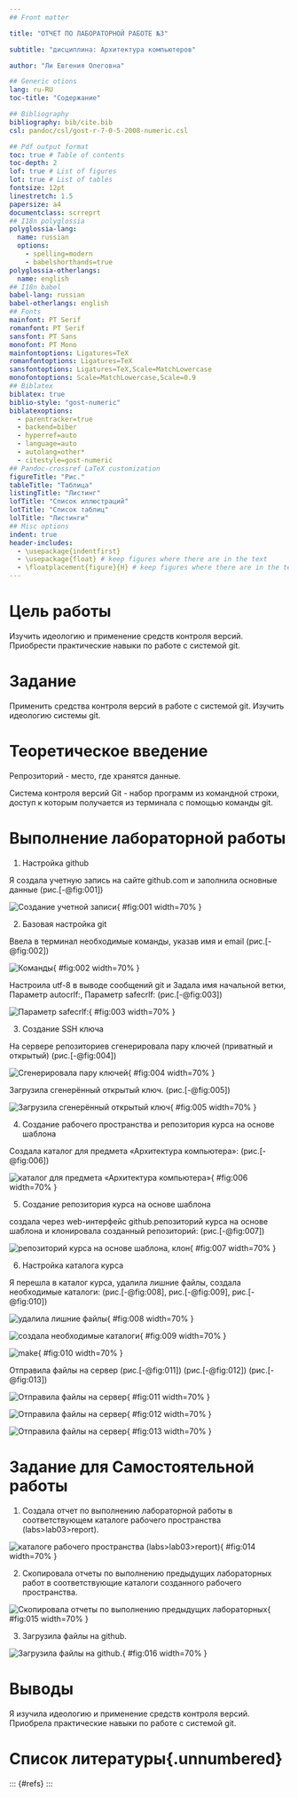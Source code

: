 ```yaml
---
## Front matter

title: "ОТЧЕТ ПО ЛАБОРАТОРНОЙ РАБОТЕ №3"

subtitle: "дисциплина: Архитектура компьютеров"

author: "Ли Евгения Олеговна"

## Generic otions
lang: ru-RU
toc-title: "Содержание"

## Bibliography
bibliography: bib/cite.bib
csl: pandoc/csl/gost-r-7-0-5-2008-numeric.csl

## Pdf output format
toc: true # Table of contents
toc-depth: 2
lof: true # List of figures
lot: true # List of tables
fontsize: 12pt
linestretch: 1.5
papersize: a4
documentclass: scrreprt
## I18n polyglossia
polyglossia-lang:
  name: russian
  options:
	- spelling=modern
	- babelshorthands=true
polyglossia-otherlangs:
  name: english
## I18n babel
babel-lang: russian
babel-otherlangs: english
## Fonts
mainfont: PT Serif
romanfont: PT Serif
sansfont: PT Sans
monofont: PT Mono
mainfontoptions: Ligatures=TeX
romanfontoptions: Ligatures=TeX
sansfontoptions: Ligatures=TeX,Scale=MatchLowercase
monofontoptions: Scale=MatchLowercase,Scale=0.9
## Biblatex
biblatex: true
biblio-style: "gost-numeric"
biblatexoptions:
  - parentracker=true
  - backend=biber
  - hyperref=auto
  - language=auto
  - autolang=other*
  - citestyle=gost-numeric
## Pandoc-crossref LaTeX customization
figureTitle: "Рис."
tableTitle: "Таблица"
listingTitle: "Листинг"
lofTitle: "Список иллюстраций"
lotTitle: "Список таблиц"
lolTitle: "Листинги"
## Misc options
indent: true
header-includes:
  - \usepackage{indentfirst}
  - \usepackage{float} # keep figures where there are in the text
  - \floatplacement{figure}{H} # keep figures where there are in the text
---
```


# Цель работы

Изучить идеологию и применение средств контроля версий. Приобрести практические навыки по работе с системой git.

# Задание

Применить средства контроля версий в работе с системой git. Изучить идеологию системы git.

# Теоретическое введение

Репрозиторий - место, где хранятся данные.

Система контроля версий Git - набор программ из командной строки, доступ к которым получается из терминала с помощью команды git.

# Выполнение лабораторной работы

1. Настройка github

Я создала учетную запись на сайте github.com и заполнила основные данные (рис.[-@fig:001])

![Создание учетной записи](image/1.jpg){ #fig:001 width=70% } 

2. Базовая настройка git 

Ввела в терминал необходимые команды, указав имя и email (рис.[-@fig:002])

![Команды](image/2.jpg){ #fig:002 width=70% }

Настроила utf-8 в выводе сообщений git и Задала имя начальной ветки, Параметр autocrlf:, Параметр safecrlf: (рис.[-@fig:003])

![Параметр safecrlf:](image/3.jpg){ #fig:003 width=70% }

3. Создание SSH ключа

На сервере репозиториев сгенерировала пару ключей (приватный и открытый) (рис.[-@fig:004])

![Сгенерировала пару ключей](image/4.jpg){ #fig:004 width=70% }

Загрузила сгенерённый открытый ключ. (рис.[-@fig:005])

![Загрузила сгенерённый открытый ключ](image/5.jpg){ #fig:005 width=70% }

4. Создание рабочего пространства и репозитория курса на основе шаблона

Создала каталог для предмета «Архитектура компьютера»: (рис.[-@fig:006])

![каталог для предмета «Архитектура компьютера»](image/6.jpg){ #fig:006 width=70% }

5. Создание репозитория курса на основе шаблона

создала через web-интерфейс github.репозиторий курса на основе шаблона и клонировала созданный репозиторий: (рис.[-@fig:007])

![репозиторий курса на основе шаблона, клон](image/7.jpg){ #fig:007 width=70% }

6. Настройка каталога курса

Я перешла в каталог курса, удалила лишние файлы, создала необходимые каталоги: (рис.[-@fig:008], рис.[-@fig:009], рис.[-@fig:010])

![удалила лишние файлы](image/8.jpg){ #fig:008 width=70% }

![создала необходимые каталоги](image/9.jpg){ #fig:009 width=70% }

![make](image/10.jpg){ #fig:010 width=70% }

Отправила файлы на сервер (рис.[-@fig:011]) (рис.[-@fig:012]) (рис.[-@fig:013])

![Отправила файлы на сервер](image/11.jpg){ #fig:011 width=70% }

![Отправила файлы на сервер](image/12.jpg){ #fig:012 width=70% }

![Отправила файлы на сервер](image/13.jpg){ #fig:013 width=70% }

# Задание для Самостоятельной работы

1. Создала отчет по выполнению лабораторной работы в соответствующем каталоге рабочего пространства (labs>lab03>report).

![каталоге рабочего пространства (labs>lab03>report)](image/c1.jpg){ #fig:014 width=70% }

2. Скопировала отчеты по выполнению предыдущих лабораторных работ в соответствующие каталоги созданного рабочего пространства.

![Скопировала отчеты по выполнению предыдущих лабораторных](image/c2.jpg){ #fig:015 width=70% }

3. Загрузила файлы на github.

![Загрузила файлы на github.](image/c3.jpg){ #fig:016 width=70% }


# Выводы

Я изучила идеологию и применение средств контроля версий. Приобрела практические навыки по работе с системой git.

# Список литературы{.unnumbered}

::: {#refs}
:::
